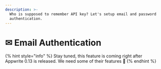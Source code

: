 ```yaml
---
description: >-
  Who is supposed to remember API key? Let's setup email and password
  authentication.
---
```


# ✉ Email Authentication

{% hint style="info" %}
Stay tuned, this feature is coming right after Appwrite 0.13 is released. We need some of their features 👀
{% endhint %}
